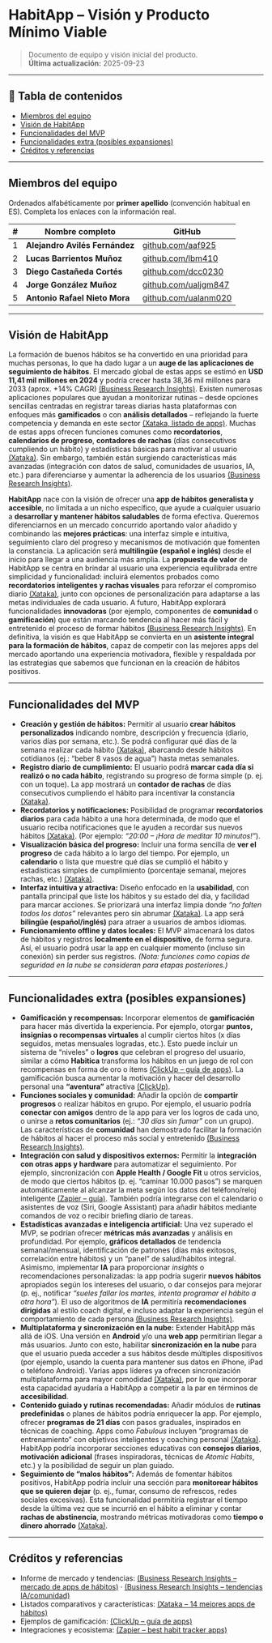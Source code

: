 
# HabitApp – Visión y Producto Mínimo Viable
> Documento de equipo y visión inicial del producto.  
> **Última actualización:** 2025-09-23

---

## 🧭 Tabla de contenidos
- [Miembros del equipo](#miembros-del-equipo)
- [Visión de HabitApp](#visión-de-habitapp)
- [Funcionalidades del MVP](#funcionalidades-del-mvp)
- [Funcionalidades extra (posibles expansiones)](#funcionalidades-extra-posibles-expansiones)
- [Créditos y referencias](#créditos-y-referencias)

---

## Miembros del equipo
Ordenados alfabéticamente por **primer apellido** (convención habitual en ES). Completa los enlaces con la información real.

| # | Nombre completo | GitHub |
|---:|---|---|
| 1 | **Alejandro Avilés Fernández** | [github.com/aaf925](https://github.com/aaf925) |
| 2 | **Lucas Barrientos Muñoz** | [github.com/lbm410](https://github.com/lbm410) |
| 3 | **Diego Castañeda Cortés** | [github.com/dcc0230](https://github.com/dcc0230) |
| 4 | **Jorge González Muñoz** | [github.com/ualjgm847](https://github.com/ualjgm847) |
| 5 | **Antonio Rafael Nieto Mora** | [github.com/ualanm020](https://github.com/ualanm020) |

---

## Visión de HabitApp
La formación de buenos hábitos se ha convertido en una prioridad para muchas personas, lo que ha dado lugar a un **auge de las aplicaciones de seguimiento de hábitos**. El mercado global de estas apps se estimó en **USD 11,41 mil millones en 2024** y podría crecer hasta 38,36 mil millones para 2033 (aprox. +14% CAGR) [(Business Research Insights)](https://www.businessresearchinsights.com/es/market-reports/habit-tracking-apps-market-109438#:~:text=Se%20prev%C3%A9%20que%20el%20tama%C3%B1o,durante%20el%20per%C3%ADodo%20de%20pron%C3%B3stico). Existen numerosas aplicaciones populares que ayudan a monitorizar rutinas – desde opciones sencillas centradas en registrar tareas diarias hasta plataformas con enfoques más **gamificados** o con **análisis detallados** – reflejando la fuerte competencia y demanda en este sector [(Xataka, listado de apps)](https://www.xataka.com/basics/14-mejores-aplicaciones-monitorizar-tus-nuevos-habitos-android-iphone#:~:text=Una%20aplicaci%C3%B3n%20que%20fusiona%20el,mes%20tendr%C3%A1s%20items%20de%20bonificaci%C3%B3n). Muchas de estas apps ofrecen funciones comunes como **recordatorios**, **calendarios de progreso**, **contadores de rachas** (días consecutivos cumpliendo un hábito) y estadísticas básicas para motivar al usuario [(Xataka)](https://www.xataka.com/basics/14-mejores-aplicaciones-monitorizar-tus-nuevos-habitos-android-iphone#:~:text=Esta%20aplicaci%C3%B3n%20te%20ofrece%20uno,de%20una%20app%20como%20esta). Sin embargo, también están surgiendo características más avanzadas (integración con datos de salud, comunidades de usuarios, IA, etc.) para diferenciarse y aumentar la adherencia de los usuarios [(Business Research Insights)](https://www.businessresearchinsights.com/es/market-reports/habit-tracking-app-market-117491#:~:text=El%20mercado%20para%20aplicaciones%20de,de%20la%20comunidad%20y%20gamificaci%C3%B3n).


**HabitApp** nace con la visión de ofrecer una **app de hábitos generalista y accesible**, no limitada a un nicho específico, que ayude a cualquier usuario a **desarrollar y mantener hábitos saludables** de forma efectiva. Queremos diferenciarnos en un mercado concurrido aportando valor añadido y combinando las **mejores prácticas**: una interfaz simple e intuitiva, seguimiento claro del progreso y mecanismos de motivación que fomenten la constancia. La aplicación será **multilingüe (español e inglés)** desde el inicio para llegar a una audiencia más amplia. La **propuesta de valor** de HabitApp se centra en brindar al usuario una experiencia equilibrada entre simplicidad y funcionalidad: incluirá elementos probados como **recordatorios inteligentes y rachas visuales** para reforzar el compromiso diario [(Xataka)](https://www.xataka.com/basics/14-mejores-aplicaciones-monitorizar-tus-nuevos-habitos-android-iphone#:~:text=Esta%20aplicaci%C3%B3n%20te%20ofrece%20uno,de%20una%20app%20como%20esta), junto con opciones de personalización para adaptarse a las metas individuales de cada usuario. A futuro, HabitApp explorará funcionalidades **innovadoras** (por ejemplo, componentes de **comunidad** o **gamificación**) que están marcando tendencia al hacer más fácil y entretenido el proceso de formar hábitos [(Business Research Insights)](https://www.businessresearchinsights.com/es/market-reports/habit-tracking-app-market-117491#:~:text=El%20mercado%20para%20aplicaciones%20de,de%20la%20comunidad%20y%20gamificaci%C3%B3n). En definitiva, la visión es que HabitApp se convierta en un **asistente integral para la formación de hábitos**, capaz de competir con las mejores apps del mercado aportando una experiencia motivadora, flexible y respaldada por las estrategias que sabemos que funcionan en la creación de hábitos positivos.

---

## Funcionalidades del MVP
- **Creación y gestión de hábitos:** Permitir al usuario **crear hábitos personalizados** indicando nombre, descripción y frecuencia (diario, varios días por semana, etc.). Se podrá configurar qué días de la semana realizar cada hábito [(Xataka)](https://www.xataka.com/basics/14-mejores-aplicaciones-monitorizar-tus-nuevos-habitos-android-iphone#:~:text=Esta%20aplicaci%C3%B3n%20te%20va%20a,que%20no%20se%20te%20olvide), abarcando desde hábitos cotidianos (ej.: “beber 8 vasos de agua”) hasta metas semanales.
- **Registro diario de cumplimiento:** El usuario podrá **marcar cada día si realizó o no cada hábito**, registrando su progreso de forma simple (p. ej. con un toque). La app mostrará un **contador de rachas** de días consecutivos cumpliendo el hábito para incentivar la constancia [(Xataka)](https://www.xataka.com/basics/14-mejores-aplicaciones-monitorizar-tus-nuevos-habitos-android-iphone#:~:text=Una%20aplicaci%C3%B3n%20para%20iOS%2C%20con,progresos%2C%20todos%20ellos%20completamente%20personalizables).
- **Recordatorios y notificaciones:** Posibilidad de programar **recordatorios diarios** para cada hábito a una hora determinada, de modo que el usuario reciba notificaciones que le ayuden a recordar sus nuevos hábitos [(Xataka)](https://www.xataka.com/basics/14-mejores-aplicaciones-monitorizar-tus-nuevos-habitos-android-iphone#:~:text=Esta%20aplicaci%C3%B3n%20te%20va%20a,que%20no%20se%20te%20olvide). (Por ejemplo: _“20:00 – ¡Hora de meditar 10 minutos!”_).
- **Visualización básica del progreso:** Incluir una forma sencilla de **ver el progreso** de cada hábito a lo largo del tiempo. Por ejemplo, un **calendario** o lista que muestre qué días se cumplió el hábito y estadísticas simples de cumplimiento (porcentaje semanal, mejores rachas, etc.) [(Xataka)](https://www.xataka.com/basics/14-mejores-aplicaciones-monitorizar-tus-nuevos-habitos-android-iphone#:~:text=Esta%20aplicaci%C3%B3n%20te%20ofrece%20uno,de%20una%20app%20como%20esta).
- **Interfaz intuitiva y atractiva:** Diseño enfocado en la **usabilidad**, con pantalla principal que liste los hábitos y su estado del día, y facilidad para marcar acciones. Se priorizará una interfaz limpia donde _“no falten todos los datos”_ relevantes pero sin abrumar [(Xataka)](https://www.xataka.com/basics/14-mejores-aplicaciones-monitorizar-tus-nuevos-habitos-android-iphone#:~:text=Una%20aplicaci%C3%B3n%20que%20busca%20combinar,sincronizaci%C3%B3n%20en%20todos%20tus%20dispositivos). La app será **bilingüe (español/inglés)** para atraer a usuarios de ambos idiomas.
- **Funcionamiento offline y datos locales:** El MVP almacenará los datos de hábitos y registros **localmente en el dispositivo**, de forma segura. Así, el usuario podrá usar la app en cualquier momento (incluso sin conexión) sin perder sus registros. _(Nota: funciones como copias de seguridad en la nube se consideran para etapas posteriores.)_

---

## Funcionalidades extra (posibles expansiones)
- **Gamificación y recompensas:** Incorporar elementos de **gamificación** para hacer más divertida la experiencia. Por ejemplo, otorgar **puntos, insignias o recompensas virtuales** al cumplir ciertos hitos (x días seguidos, metas mensuales logradas, etc.). Esto puede incluir un sistema de “niveles” o **logros** que celebran el progreso del usuario, similar a cómo **Habitica** transforma los hábitos en un juego de rol con recompensas en forma de oro o ítems [(ClickUp – guía de apps)](https://clickup.com/es-ES/blog/30902/best-habit-tracker-app#:~:text=A%20diferencia%20de%20la%20mayor%C3%ADa,personal%20sea%20divertido%20y%20motivador). La gamificación busca aumentar la motivación y hacer del desarrollo personal una **“aventura”** atractiva [(ClickUp)](https://clickup.com/es-ES/blog/30902/best-habit-tracker-app#:~:text=A%20diferencia%20de%20la%20mayor%C3%ADa,personal%20sea%20divertido%20y%20motivador).
- **Funciones sociales y comunidad:** Añadir la opción de **compartir progresos** o realizar hábitos en grupo. Por ejemplo, el usuario podría **conectar con amigos** dentro de la app para ver los logros de cada uno, o unirse a **retos comunitarios** (ej.: _“30 días sin fumar”_ con un grupo). Las características de **comunidad** han demostrado facilitar la formación de hábitos al hacer el proceso más social y entretenido [(Business Research Insights)](https://www.businessresearchinsights.com/es/market-reports/habit-tracking-app-market-117491#:~:text=El%20mercado%20de%20aplicaciones%20de,del%20cliente%20y%20la%20satisfacci%C3%B3n).
- **Integración con salud y dispositivos externos:** Permitir la **integración con otras apps y hardware** para automatizar el seguimiento. Por ejemplo, sincronización con **Apple Health / Google Fit** u otros servicios, de modo que ciertos hábitos (p. ej. “caminar 10.000 pasos”) se marquen automáticamente al alcanzar la meta según los datos del teléfono/reloj inteligente [(Zapier – guía)](https://zapier.com/blog/best-habit-tracker-app/#:~:text=But%20perhaps%20the%20most%20interesting,subscription%E2%80%94whatever%20it%20actually%20costs%20you). También podría integrarse con el calendario o asistentes de voz (Siri, Google Assistant) para añadir hábitos mediante comandos de voz o recibir briefing diario de tareas.
- **Estadísticas avanzadas e inteligencia artificial:** Una vez superado el MVP, se podrían ofrecer **métricas más avanzadas** y análisis en profundidad. Por ejemplo, **gráficos detallados** de tendencia semanal/mensual, identificación de patrones (días más exitosos, correlación entre hábitos) y un “panel” de salud/hábitos integral. Asimismo, implementar **IA** para proporcionar _insights_ o recomendaciones personalizadas: la app podría sugerir **nuevos hábitos** apropiados según los intereses del usuario, o dar consejos para mejorar (p. ej., notificar _“sueles fallar los martes, intenta programar el hábito a otra hora”_). El uso de algoritmos de **IA** permitiría **recomendaciones dirigidas** al estilo coach digital, e incluso adaptar la experiencia según el comportamiento de cada persona [(Business Research Insights)](https://www.businessresearchinsights.com/es/market-reports/habit-tracking-app-market-117491#:~:text=El%20crecimiento%20del%20mercado%20en,est%C3%A1%20impulsado%20por%20AI%2C%20IoT).
- **Multiplataforma y sincronización en la nube:** Extender HabitApp más allá de iOS. Una versión en **Android** y/o una **web app** permitirían llegar a más usuarios. Junto con esto, habilitar **sincronización en la nube** para que el usuario pueda acceder a sus hábitos desde múltiples dispositivos (por ejemplo, usando la cuenta para mantener sus datos en iPhone, iPad o teléfono Android). Varias apps líderes ya ofrecen sincronización multiplataforma para mayor comodidad [(Xataka)](https://www.xataka.com/basics/14-mejores-aplicaciones-monitorizar-tus-nuevos-habitos-android-iphone#:~:text=Una%20aplicaci%C3%B3n%20que%20busca%20combinar,sincronizaci%C3%B3n%20en%20todos%20tus%20dispositivos), por lo que incorporar esta capacidad ayudaría a HabitApp a competir a la par en términos de **accesibilidad**.
- **Contenido guiado y rutinas recomendadas:** Añadir módulos de **rutinas predefinidas** o planes de hábitos podría enriquecer la app. Por ejemplo, ofrecer **programas de 21 días** con pasos graduales, inspirados en técnicas de coaching. Apps como _Fabulous_ incluyen “programas de entrenamiento” con objetivos inteligentes y coaching personal [(Xataka)](https://www.xataka.com/basics/14-mejores-aplicaciones-monitorizar-tus-nuevos-habitos-android-iphone#:~:text=Una%20magn%C3%ADfica%20aplicaci%C3%B3n%20que%20no,fines%2C%20y%20un%20entrenador%20personal). HabitApp podría incorporar secciones educativas con **consejos diarios**, **motivación adicional** (frases inspiradoras, técnicas de *Atomic Habits*, etc.) y la posibilidad de seguir un plan guiado.
- **Seguimiento de “malos hábitos”:** Además de fomentar hábitos positivos, HabitApp podría incluir una sección para **monitorear hábitos que se quieren dejar** (p. ej., fumar, consumo de refrescos, redes sociales excesivas). Esta funcionalidad permitiría registrar el tiempo desde la última vez que se incurrió en el hábito a eliminar y contar **rachas de abstinencia**, mostrando métricas motivadoras como **tiempo o dinero ahorrado** [(Xataka)](https://www.xataka.com/basics/14-mejores-aplicaciones-monitorizar-tus-nuevos-habitos-android-iphone#:~:text=Esta%20es%20una%20aplicaci%C3%B3n%20que,te%20ayude%20a%20dejarlos%20atr%C3%A1s).

---

## Créditos y referencias
- Informe de mercado y tendencias: [(Business Research Insights – mercado de apps de hábitos)](https://www.businessresearchinsights.com/es/market-reports/habit-tracking-apps-market-109438) · [(Business Research Insights – tendencias IA/comunidad)](https://www.businessresearchinsights.com/es/market-reports/habit-tracking-app-market-117491)
- Listados comparativos y características: [(Xataka – 14 mejores apps de hábitos)](https://www.xataka.com/basics/14-mejores-aplicaciones-monitorizar-tus-nuevos-habitos-android-iphone)
- Ejemplos de gamificación: [(ClickUp – guía de apps)](https://clickup.com/es-ES/blog/30902/best-habit-tracker-app)
- Integraciones y ecosistema: [(Zapier – best habit tracker apps)](https://zapier.com/blog/best-habit-tracker-app/)

